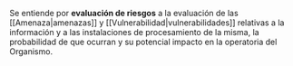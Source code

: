 Se entiende por **evaluación de riesgos** a la evaluación de las [[Amenaza|amenazas]] y [[Vulnerabilidad|vulnerabilidades]] relativas a la información y a las instalaciones de procesamiento de la misma, la probabilidad de que ocurran y su potencial impacto en la operatoria del Organismo.